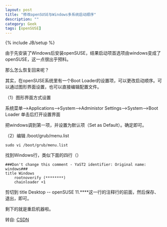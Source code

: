 ```yaml
---
layout: post
title: "修改openSUSE与Windows多系统启动顺序"
description: ""
category: Geek
tags: [openSUSE]
---
```

{% include JB/setup %}

由于先安装了Windows后安装openSUSE，结果启动项首选项由windows变成了openSUSE，这一点很出乎预料。

那么怎么恢复回来呢？

其实，在openSUSE系统里有一个Boot Loader的设置项，可以更改启动顺序。可以通过图形界面设置，也可以直接编辑配置文件。

（1）图形界面方式设置

系统菜单-->Applications-->System-->Administor Settings-->System-->Boot Loader 单击后打开设置界面

把windows调到第一项，并设置为默认项（Set as Default）。确定即可。

（2）编辑 /boot/grub/menu.list

	sudo vi /boot/grub/menu.list

找到Windows行，类似下面的四行（）

	###Don't change this comment - YaST2 identifier: Original name: windows###
	title Windows
	    rootnoverify (********)
	    chainloader +1

剪切到 title Desktop -- openSUSE 11.****这一行的注释行的前面，然后保存、退出，即可。

剩下的就是重启机器啦。

转自: [CSDN](http://blog.csdn.net/ingvar08/article/details/6817255)

